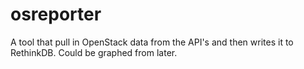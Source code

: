 # osreporter
A tool that pull in OpenStack data from the API's and then writes it to RethinkDB. Could be graphed from later.
